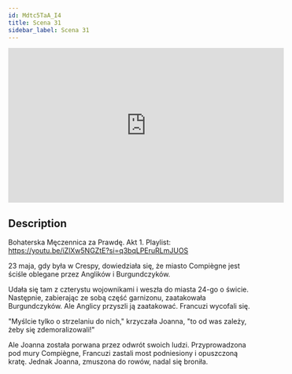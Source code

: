 ```yaml
---
id: Mdtc5TaA_I4
title: Scena 31
sidebar_label: Scena 31
---
```


<iframe
  width="560"
  height="315"
  src="https://www.youtube.com/embed/Mdtc5TaA_I4"
  title="YouTube video player"
  frameborder="0"
  allow="accelerometer; autoplay; clipboard-write; encrypted-media; gyroscope; picture-in-picture; web-share"
  referrerpolicy="strict-origin-when-cross-origin"
  allowfullscreen
></iframe>

## Description

Bohaterska Męczennica za Prawdę. Akt 1.
Playlist: https://youtu.be/iZlXw5NGZtE?si=q3bqLPEruRLmJUOS

23 maja, gdy była w Crespy, dowiedziała się, że miasto Compiègne jest ściśle oblegane przez Anglików i Burgundczyków.

Udała się tam z czterystu wojownikami i weszła do miasta 24-go o świcie. Następnie, zabierając ze sobą część garnizonu, zaatakowała Burgundczyków. Ale Anglicy przyszli ją zaatakować. Francuzi wycofali się.

"Myślcie tylko o strzelaniu do nich," krzyczała Joanna, "to od was zależy, żeby się zdemoralizowali!"

Ale Joanna została porwana przez odwrót swoich ludzi. Przyprowadzona pod mury Compiègne, Francuzi zastali most podniesiony i opuszczoną kratę. Jednak Joanna, zmuszona do rowów, nadal się broniła.
